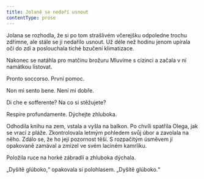 ```yaml
---
title: Jolaně se nedaří usnout
contentType: prose
---
```


Jolana se rozhodla, že si po tom strašlivém včerejšku odpoledne trochu zdřímne, ale stále se jí nedařilo usnout. Už déle než hodinu jenom upírala oči do zdi a poslouchala tiché bzučení klimatizace.

  

Nakonec se natáhla pro matčinu brožuru Mluvíme s cizinci a začala v ní namátkou listovat.

Pronto soccorso. První pomoc.

Non mi sento bene. Není mi dobře.

Di che e sofferente? Na co si stěžujete?

Respire profundamente. Dýchejte zhluboka.

Odhodila knihu na zem, vstala a vyšla na balkon. Po chvíli spatřila Olega, jak se vrací z pláže. Zkontrolovala letmým pohledem svůj úbor a zavolala na něho. Zdálo se, že ho její pozornost těší. S rozpačitým úsměvem jí opakovaně zamával a zmizel ve svém laciném kamrlíku.

Položila ruce na horké zábradlí a zhluboka dýchala.

„Dyšítě glúboko,“ opakovala si polohlasem. „Dyšítě glúboko.“

